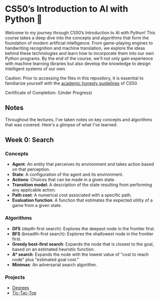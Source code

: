 # CS50’s Introduction to AI with Python 🚀

Welcome to my journey through CS50’s Introduction to AI with Python! This course takes a deep dive into the concepts and algorithms that form the foundation of modern artificial intelligence. From game-playing engines to handwriting recognition and machine translation, we explore the ideas behind these technologies and learn how to incorporate them into our own Python programs. By the end of the course, we'll not only gain experience with machine learning libraries but also develop the knowledge to design intelligent systems of our own.

Caution: Prior to accessing the files in this repository, it is essential to familiarize yourself with the [academic honesty guidelines](https://cs50.harvard.edu/college/2021/fall/syllabus/#academic-honesty) of CS50.

Certificate of Completion: (Under Progress)

## Notes

Throughout the lectures, I've taken notes on key concepts and algorithms that was covered. Here's a glimpse of what I've learned:

## Week 0: Search

### Concepts
- **Agent**: An entity that perceives its environment and takes action based on that perception.
- **State**: A configuration of the agent and its environment.
- **Actions**: Choices that can be made in a given state.
- **Transition model**: A description of the state resulting from performing any applicable action.
- **Path cost**: A numerical cost associated with a specific path.
- **Evaluation function**: A function that estimates the expected utility of a game from a given state.

### Algorithms
- **DFS** (depth-first search): Explores the deepest node in the frontier first.
- **BFS** (breadth-first search): Explores the shallowest node in the frontier first.
- **Greedy best-first search**: Expands the node that is closest to the goal, based on an estimated heuristic function.
- **A\* search**: Expands the node with the lowest value of "cost to reach node" plus "estimated goal cost."
- **Minimax**: An adversarial search algorithm.

### Projects
- [Degrees](https://github.com/shaileshsaravanan/ai50/tree/master/degrees)
- [Tic-Tac-Toe](https://github.com/nahueespinosa/ai50/tree/master/tictactoe)

